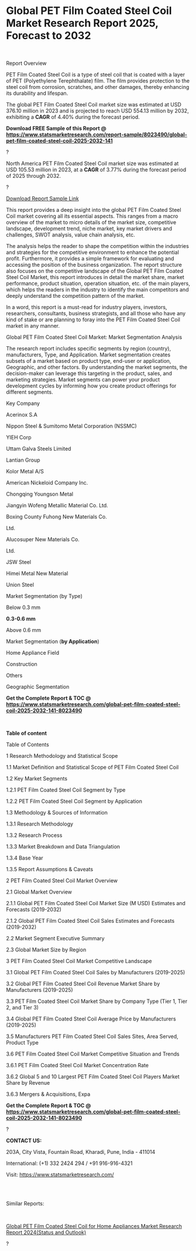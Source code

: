 <h1>Global PET Film Coated Steel Coil Market Research Report 2025, Forecast to 2032</h1><br/><p>Report Overview</p>
 
 
 
 <p>PET Film Coated Steel Coil is a type of steel coil that is coated with a layer of PET (Polyethylene Terephthalate) film. The film provides protection to the steel coil from corrosion, scratches, and other damages, thereby enhancing its durability and lifespan.</p>
 
 
 
 <p>The global PET Film Coated Steel Coil market size was estimated at USD 376.10 million in 2023 and is projected to reach USD 554.13 million by 2032, exhibiting a <strong>CAGR</strong> of 4.40% during the forecast period.</p>
 
 
 
 <div><b>Download FREE Sample of this Report @ <a href="https://www.statsmarketresearch.com/download-free-sample/8023490/global-pet-film-coated-steel-coil-2025-2032-141">https://www.statsmarketresearch.com/report-sample/8023490/global-pet-film-coated-steel-coil-2025-2032-141</a></b></div>
 
 
 
 <p>? </p>
 
 
 
 <p>North America PET Film Coated Steel Coil market size was estimated at USD 105.53 million in 2023, at a <strong>CAGR</strong> of 3.77% during the forecast period of 2025 through 2032.</p>
 
 
 
 <p>? </p>
 
 
 
 <p><a href="https://www.statsmarketresearch.com/download-free-sample/8023490/global-pet-film-coated-steel-coil-2025-2032-141">Download Report Sample Link</a></p>
 
 
 
 <p>This report provides a deep insight into the global PET Film Coated Steel Coil market covering all its essential aspects. This ranges from a macro overview of the market to micro details of the market size, competitive landscape, development trend, niche market, key market drivers and challenges, SWOT analysis, value chain analysis, etc.</p>
 
 
 
 <p>The analysis helps the reader to shape the competition within the industries and strategies for the competitive environment to enhance the potential profit. Furthermore, it provides a simple framework for evaluating and accessing the position of the business organization. The report structure also focuses on the competitive landscape of the Global PET Film Coated Steel Coil Market, this report introduces in detail the market share, market performance, product situation, operation situation, etc. of the main players, which helps the readers in the industry to identify the main competitors and deeply understand the competition pattern of the market.</p>
 
 
 
 <p>In a word, this report is a must-read for industry players, investors, researchers, consultants, business strategists, and all those who have any kind of stake or are planning to foray into the PET Film Coated Steel Coil market in any manner.</p>
 
 
 
 <p>Global PET Film Coated Steel Coil Market: Market Segmentation Analysis</p>
 
 
 
 <p>The research report includes specific segments by region (country), manufacturers, Type, and Application. Market segmentation creates subsets of a market based on product type, end-user or application, Geographic, and other factors. By understanding the market segments, the decision-maker can leverage this targeting in the product, sales, and marketing strategies. Market segments can power your product development cycles by informing how you create product offerings for different segments.</p>
 
 
 
 <p>Key Company</p>
 
 
 
 <p>Acerinox S.A</p>
 
 
 
 <p>Nippon Steel & Sumitomo Metal Corporation (NSSMC)</p>
 
 
 
 <p>YIEH Corp</p>
 
 
 
 <p>Uttam Galva Steels Limited</p>
 
 
 
 <p>Lantian Group</p>
 
 
 
 <p>Kolor Metal A/S</p>
 
 
 
 <p>American Nickeloid Company Inc.</p>
 
 
 
 <p>Chongqing Youngson Metal</p>
 
 
 
 <p>Jiangyin Wofeng Metallic Material Co. Ltd.</p>
 
 
 
 <p>Boxing County Fuhong New Materials Co.</p>
 
 
 
 <p>Ltd.</p>
 
 
 
 <p>Alucosuper New Materials Co.</p>
 
 
 
 <p>Ltd.</p>
 
 
 
 <p>JSW Steel</p>
 
 
 
 <p>Himei Metal New Material</p>
 
 
 
 <p>Union Steel</p>
 
 
 
 <p>Market Segmentation (by Type)</p>
 
 
 
 <p>Below 0.3 mm</p>
 
 
 
 <p><strong>0.3-0.6 mm</strong></p>
 
 
 
 <p>Above 0.6 mm</p>
 
 
 
 <p>Market Segmentation (<strong>by Application</strong>)</p>
 
 
 
 <p>Home Appliance Field</p>
 
 
 
 <p>Construction</p>
 
 
 
 <p>Others</p>
 
 
 
 <p>Geographic Segmentation</p>
 
 
 
 <div><b>Get the Complete Report & TOC @ <a href="https://www.statsmarketresearch.com/global-pet-film-coated-steel-coil-2025-2032-141-8023490">https://www.statsmarketresearch.com/global-pet-film-coated-steel-coil-2025-2032-141-8023490</a></b></div>
 
 
 
 <p><br />
 
 <b>Table of content</b></p>
 
 
 
 <p>Table of Contents<br />
 
 1 Research Methodology and Statistical Scope<br />
 
 1.1 Market Definition and Statistical Scope of PET Film Coated Steel Coil<br />
 
 1.2 Key Market Segments<br />
 
 1.2.1 PET Film Coated Steel Coil Segment by Type<br />
 
 1.2.2 PET Film Coated Steel Coil Segment by Application<br />
 
 1.3 Methodology & Sources of Information<br />
 
 1.3.1 Research Methodology<br />
 
 1.3.2 Research Process<br />
 
 1.3.3 Market Breakdown and Data Triangulation<br />
 
 1.3.4 Base Year<br />
 
 1.3.5 Report Assumptions & Caveats<br />
 
 2 PET Film Coated Steel Coil Market Overview<br />
 
 2.1 Global Market Overview<br />
 
 2.1.1 Global PET Film Coated Steel Coil Market Size (M USD) Estimates and Forecasts (2019-2032)<br />
 
 2.1.2 Global PET Film Coated Steel Coil Sales Estimates and Forecasts (2019-2032)<br />
 
 2.2 Market Segment Executive Summary<br />
 
 2.3 Global Market Size by Region<br />
 
 3 PET Film Coated Steel Coil Market Competitive Landscape<br />
 
 3.1 Global PET Film Coated Steel Coil Sales by Manufacturers (2019-2025)<br />
 
 3.2 Global PET Film Coated Steel Coil Revenue Market Share by Manufacturers (2019-2025)<br />
 
 3.3 PET Film Coated Steel Coil Market Share by Company Type (Tier 1, Tier 2, and Tier 3)<br />
 
 3.4 Global PET Film Coated Steel Coil Average Price by Manufacturers (2019-2025)<br />
 
 3.5 Manufacturers PET Film Coated Steel Coil Sales Sites, Area Served, Product Type<br />
 
 3.6 PET Film Coated Steel Coil Market Competitive Situation and Trends<br />
 
 3.6.1 PET Film Coated Steel Coil Market Concentration Rate<br />
 
 3.6.2 Global 5 and 10 Largest PET Film Coated Steel Coil Players Market Share by Revenue<br />
 
 3.6.3 Mergers & Acquisitions, Expa</p>
 
 
 
 <div><b>Get the Complete Report & TOC @ <a href="https://www.statsmarketresearch.com/global-pet-film-coated-steel-coil-2025-2032-141-8023490">https://www.statsmarketresearch.com/global-pet-film-coated-steel-coil-2025-2032-141-8023490</a></b></div>
 
 
 
 <p>? </p>
 
 
 
 <p><b>CONTACT US:</b><br />
 
 203A, City Vista, Fountain Road, Kharadi, Pune, India - 411014<br />
 
 International: (+1) 332 2424 294 / +91 916-916-4321<br />
 
 Visit: <a href="https://www.statsmarketresearch.com/">https://www.statsmarketresearch.com/</a><br />
 
 <br />
 
 <br />
 
 Similar Reports:<br />
 
 <br />
 
 <a href="https://www.statsmarketresearch.com/global-pet-film-coated-steel-coil-for-home-appliances-2024-985-7977391">Global PET Film Coated Steel Coil for Home Appliances Market Research Report 2024(Status and Outlook)</a><br />
 
 ? </p>